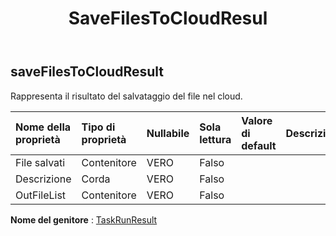 ﻿---
title: SaveFilesToCloudResul
second_title: Aspose.Cells Cloud Documen
type: docs
url: /it/specification/model/savefilestocloudresult/
description: "Aspose.Cells Specifica del modello cloud: SaveFilesToCloudResult. Gestisci facilmente Excel e altri fogli di calcolo con funzionalità come apertura, generazione, modifica, divisione, unione, confronto e conversione"
kwords: Excel, Office, Foglio di calcolo, Cloud REST API, SaveFilesToCloudResult
weight: 50
---
## **saveFilesToCloudResult**

 Rappresenta il risultato del salvataggio del file nel cloud.

| Nome della proprietà| Tipo di proprietà| Nullabile| Sola lettura| Valore di default| Descrizione|
|:- |:- |:- |:- |:- |:- |
| File salvati| Contenitore| VERO| Falso|||
| Descrizione| Corda| VERO| Falso|||
| OutFileList| Contenitore| VERO| Falso|||

**Nome del genitore** : [TaskRunResult](/specification/model/taskrunresult)

